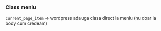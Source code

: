 ### Class meniu

`current_page_item` -> wordpress adauga clasa direct la meniu (nu doar la body cum credeam)

